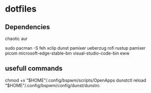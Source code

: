# dotfiles

## Dependencies

chaotic aur

sudo pacman -S feh xclip dunst pamixer ueberzug rofi rustup pamixer picom microsoft-edge-stable-bin visual-studio-code-bin eww

## usefull commands

chmod +x "$HOME"/.config/bspwm/scripts/OpenApps
dunstctl reload "$HOME"/.config/bspwm/config/dunst/dunstrc
